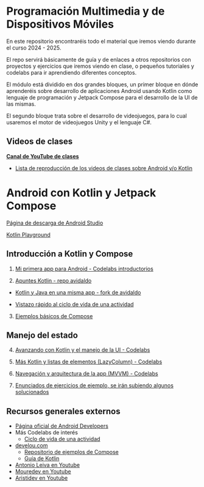 # Programación Multimedia y de Dispositivos Móviles

En este repositorio encontraréis todo el material que iremos viendo durante el curso 2024 - 2025. 

El repo servirá básicamente de guía y de enlaces a otros repositorios con proyectos y ejercicios que iremos viendo en clase, o pequeños tutoriales y codelabs para ir aprendiendo diferentes conceptos.

El módulo está dividido en dos grandes bloques, un primer bloque en dónde aprenderéis sobre desarrollo de aplicaciones Android usando Kotlin como lenguaje de programación y Jetpack Compose para el desarrollo de la UI de las mismas. 

El segundo bloque trata sobre el desarrollo de videojuegos, para lo cual usaremos el motor de videojuegos Unity y el lenguaje C#. 

## Videos de clases

**[Canal de YouTube de clases](https://www.youtube.com/@resuadam2)**

- [Lista de reproducción de los videos de clases sobre Android y/o Kotlin](https://www.youtube.com/watch?v=TraKFKUD2lU&list=PLgqNF1r2jtYwfw2AsRY-xDi1ZfNaE8vg6)

# Android con Kotlin y Jetpack Compose
[Página de descarga de Android Studio](https://developer.android.com/studio?hl=es-419)

[Kotlin Playground](https://play.kotlinlang.org/)

## Introducción a Kotlin y Compose

  1. [Mi primera app para Android - Codelabs introductorios](https://developer.android.com/courses/android-basics-compose/unit-1?hl=es-419)

  2. [Apuntes Kotlin - repo avidaldo](https://github.com/avidaldo/kotlin-apuntes/tree/main)

  - [Kotlin y Java en una misma app - fork de avidaldo](https://github.com/resuadam2/android-java-y-kotlin)
  
  - [Vistazo rápido al ciclo de vida de una actividad](https://github.com/resuadam2/android-ciclodevida-java)

  3. [Ejemplos básicos de Compose](https://github.com/resuadam2/TutorialCompose)


## Manejo del estado

  4. [Avanzando con Kotlin y el manejo de la UI - Codelabs](https://developer.android.com/courses/android-basics-compose/unit-2?hl=es-419)

  5. [Más Kotlin y listas de elementos (LazyColumn) - Codelabs](https://developer.android.com/courses/android-basics-compose/unit-3?hl=es-419)

  6. [Navegación y arquitectura de la app (MVVM) - Codelabs](https://developer.android.com/courses/android-basics-compose/unit-4?hl=es-419)
  
  7. [Enunciados de ejercicios de ejemplo, se irán subiendo algunos solucionados](https://github.com/resuadam2/enunciados-ejemplos-android-24)




## Recursos generales externos
- [Página oficial de Android Developers](https://developer.android.com/?hl=es-419)
- Más Codelabs de interés
  - [Ciclo de vida de una actividad](https://developer.android.com/codelabs/basic-android-kotlin-compose-activity-lifecycle?hl=es_419#0)
- [develou.com](https://www.develou.com/)
  - [Repositorio de ejemplos de Compose](https://github.com/jamesreve/android-jetpack-compose)
  - [Guía de Kotlin](https://www.develou.com/guia-de-kotlin/)
- [Antonio Leiva en Youtube](https://www.youtube.com)
- [Mouredev en Youtube](https://www.youtube.com)
- [Aristidev en Youtube](https://www.youtube.com/@AristiDevs)

